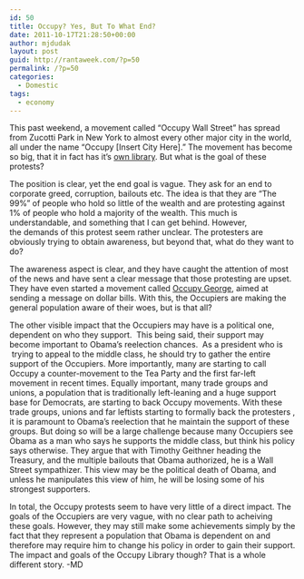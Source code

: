 ```yaml
---
id: 50
title: Occupy? Yes, But To What End?
date: 2011-10-17T21:28:50+00:00
author: mjdudak
layout: post
guid: http://rantaweek.com/?p=50
permalink: /?p=50
categories:
  - Domestic
tags:
  - economy
---
```

This past weekend, a movement called &#8220;Occupy Wall Street&#8221; has spread from Zucotti Park in New York to almost every other major city in the world, all under the name &#8220;Occupy [Insert City Here].&#8221; The movement has become so big, that it in fact has it&#8217;s <a href="http://peopleslibrary.wordpress.com/" target="_blank">own library</a>. But what is the goal of these protests?

The position is clear, yet the end goal is vague. They ask for an end to corporate greed, corruption, bailouts etc. The idea is that they are &#8220;The 99%&#8221; of people who hold so little of the wealth and are protesting against 1% of people who hold a majority of the wealth. This much is understandable, and something that I can get behind. However, the demands of this protest seem rather unclear. The protesters are obviously trying to obtain awareness, but beyond that, what do they want to do?

The awareness aspect is clear, and they have caught the attention of most of the news and have sent a clear message that those protesting are upset. They have even started a movement called <a href="http://occupygeorge.com/" target="_blank">Occupy George</a>, aimed at sending a message on dollar bills. With this, the Occupiers are making the general population aware of their woes, but is that all?

The other visible impact that the Occupiers may have is a political one, dependent on who they support.  This being said, their support may become important to Obama&#8217;s reelection chances.  As a president who is  trying to appeal to the middle class, he should try to gather the entire support of the Occupiers. More importantly, many are starting to call Occupy a counter-movement to the Tea Party and the first far-left movement in recent times. Equally important, many trade groups and unions, a population that is traditionally left-leaning and a huge support base for Democrats, are starting to back Occupy movements. With these trade groups, unions and far leftists starting to formally back the protesters , it is paramount to Obama&#8217;s reelection that he maintain the support of these groups. But doing so will be a large challenge because many Occupiers see Obama as a man who says he supports the middle class, but think his policy says otherwise. They argue that with Timothy Geithner heading the Treasury, and the multiple bailouts that Obama authorized, he is a Wall Street sympathizer. This view may be the political death of Obama, and unless he manipulates this view of him, he will be losing some of his strongest supporters.

In total, the Occupy protests seem to have very little of a direct impact. The goals of the Occupiers are very vague, with no clear path to acheiving these goals. However, they may still make some achievements simply by the fact that they represent a population that Obama is dependent on and therefore may require him to change his policy in order to gain their support. The impact and goals of the Occupy Library though? That is a whole different story. -MD

&nbsp;